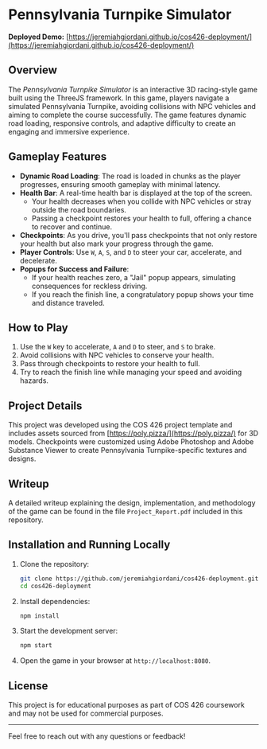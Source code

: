 # Pennsylvania Turnpike Simulator  

**Deployed Demo:** [https://jeremiahgiordani.github.io/cos426-deployment/](https://jeremiahgiordani.github.io/cos426-deployment/)  

## Overview  

The *Pennsylvania Turnpike Simulator* is an interactive 3D racing-style game built using the ThreeJS framework. In this game, players navigate a simulated Pennsylvania Turnpike, avoiding collisions with NPC vehicles and aiming to complete the course successfully. The game features dynamic road loading, responsive controls, and adaptive difficulty to create an engaging and immersive experience.  

## Gameplay Features  

- **Dynamic Road Loading**: The road is loaded in chunks as the player progresses, ensuring smooth gameplay with minimal latency.  
- **Health Bar**: A real-time health bar is displayed at the top of the screen.  
  - Your health decreases when you collide with NPC vehicles or stray outside the road boundaries.  
  - Passing a checkpoint restores your health to full, offering a chance to recover and continue.  
- **Checkpoints**: As you drive, you'll pass checkpoints that not only restore your health but also mark your progress through the game.  
- **Player Controls**: Use `W`, `A`, `S`, and `D` to steer your car, accelerate, and decelerate.  
- **Popups for Success and Failure**:  
  - If your health reaches zero, a "Jail" popup appears, simulating consequences for reckless driving.  
  - If you reach the finish line, a congratulatory popup shows your time and distance traveled.  

## How to Play  

1. Use the `W` key to accelerate, `A` and `D` to steer, and `S` to brake.  
2. Avoid collisions with NPC vehicles to conserve your health.  
3. Pass through checkpoints to restore your health to full.  
4. Try to reach the finish line while managing your speed and avoiding hazards.  

## Project Details  

This project was developed using the COS 426 project template and includes assets sourced from [https://poly.pizza/](https://poly.pizza/) for 3D models. Checkpoints were customized using Adobe Photoshop and Adobe Substance Viewer to create Pennsylvania Turnpike-specific textures and designs.  

## Writeup  

A detailed writeup explaining the design, implementation, and methodology of the game can be found in the file `Project_Report.pdf` included in this repository.  

## Installation and Running Locally  

1. Clone the repository:  
   ```bash
   git clone https://github.com/jeremiahgiordani/cos426-deployment.git
   cd cos426-deployment
   ```  
2. Install dependencies:  
   ```bash
   npm install
   ```  
3. Start the development server:  
   ```bash
   npm start
   ```  
4. Open the game in your browser at `http://localhost:8080`.  

## License  

This project is for educational purposes as part of COS 426 coursework and may not be used for commercial purposes.  

---  

Feel free to reach out with any questions or feedback!  